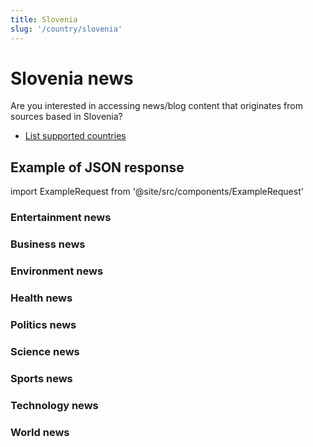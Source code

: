```yaml
---
title: Slovenia
slug: '/country/slovenia'
---
```


# Slovenia news

Are you interested in accessing news/blog content that originates from sources based in Slovenia?

- [List supported countries](/get-articles/countries)

## Example of JSON response

import ExampleRequest from '@site/src/components/ExampleRequest'

### Entertainment news
<ExampleRequest url="https://apitube.io/v1/news/articles?limit=2&category=news/Arts_and_Entertainment&language=si"></ExampleRequest>

### Business news
<ExampleRequest url="https://apitube.io/v1/news/articles?limit=2&category=news/Business&language=si"></ExampleRequest>

### Environment news
<ExampleRequest url="https://apitube.io/v1/news/articles?limit=2&category=news/Environment&language=si"></ExampleRequest>

### Health news
<ExampleRequest url="https://apitube.io/v1/news/articles?limit=2&category=news/Health&language=si"></ExampleRequest>

### Politics news
<ExampleRequest url="https://apitube.io/v1/news/articles?limit=2&category=news/Politics&language=si"></ExampleRequest>

### Science news
<ExampleRequest url="https://apitube.io/v1/news/articles?limit=2&category=news/Science&language=si"></ExampleRequest>

### Sports news
<ExampleRequest url="https://apitube.io/v1/news/articles?limit=2&category=news/Sports&language=si"></ExampleRequest>

### Technology news
<ExampleRequest url="https://apitube.io/v1/news/articles?limit=2&category=news/Technology&language=si"></ExampleRequest>

### World news
<ExampleRequest url="https://apitube.io/v1/news/articles?limit=2&category=news/World&language=si"></ExampleRequest>
